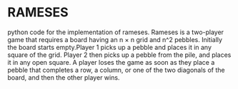 # RAMESES
python code for the implementation of rameses.
Rameses is a two-player game that requires a board having an n × n grid and n^2 pebbles. 
Initially the board starts empty.Player 1 picks up a pebble and places it in any square of the grid. 
Player 2 then picks up a pebble from the pile, and places it in any open square.
A player loses the game as soon as they place a pebble that completes a row, 
a column, or one of the two diagonals of the board, and then the other player wins.
